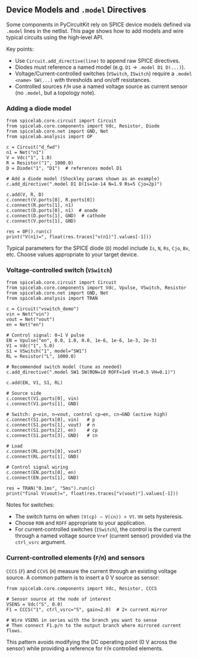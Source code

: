 ## Device Models and `.model` Directives

Some components in PyCircuitKit rely on SPICE device models defined via
`.model` lines in the netlist. This page shows how to add models and wire
typical circuits using the high‑level API.

Key points:

- Use `Circuit.add_directive(line)` to append raw SPICE directives.
- Diodes must reference a named model (e.g. `D1` → `.model D1 D(...)`).
- Voltage/Current‑controlled switches (`VSwitch`, `ISwitch`) require a
  `.model <name> SW(...)` with thresholds and on/off resistances.
- Controlled sources `F`/`H` use a named voltage source as current sensor
  (no `.model`, but a topology note).

### Adding a diode model

```
from spicelab.core.circuit import Circuit
from spicelab.core.components import Vdc, Resistor, Diode
from spicelab.core.net import GND, Net
from spicelab.analysis import OP

c = Circuit("d_fwd")
n1 = Net("n1")
V = Vdc("1", 1.0)
R = Resistor("1", 1000.0)
D = Diode("1", "D1")  # references model D1

# Add a diode model (Shockley params shown as an example)
c.add_directive(".model D1 D(Is=1e-14 N=1.9 Rs=5 Cjo=2p)")

c.add(V, R, D)
c.connect(V.ports[0], R.ports[0])
c.connect(R.ports[1], n1)
c.connect(D.ports[0], n1)  # anode
c.connect(D.ports[1], GND)  # cathode
c.connect(V.ports[1], GND)

res = OP().run(c)
print("V(n1)=", float(res.traces["v(n1)"].values[-1]))
```

Typical parameters for the SPICE diode (`D`) model include `Is`, `N`, `Rs`,
`Cjo`, `Bv`, etc. Choose values appropriate to your target device.

### Voltage‑controlled switch (`VSwitch`)

```
from spicelab.core.circuit import Circuit
from spicelab.core.components import Vdc, Vpulse, VSwitch, Resistor
from spicelab.core.net import GND, Net
from spicelab.analysis import TRAN

c = Circuit("vswitch_demo")
vin = Net("vin")
vout = Net("vout")
en = Net("en")

# Control signal: 0→1 V pulse
EN = Vpulse("en", 0.0, 1.0, 0.0, 1e-6, 1e-6, 1e-3, 2e-3)
V1 = Vdc("1", 5.0)
S1 = VSwitch("1", model="SW1")
RL = Resistor("L", 1000.0)

# Recommended switch model (tune as needed)
c.add_directive(".model SW1 SW(RON=10 ROFF=1e9 Vt=0.5 VH=0.1)")

c.add(EN, V1, S1, RL)

# Source side
c.connect(V1.ports[0], vin)
c.connect(V1.ports[1], GND)

# Switch: p→vin, n→vout, control cp→en, cn→GND (active high)
c.connect(S1.ports[0], vin)   # p
c.connect(S1.ports[1], vout)  # n
c.connect(S1.ports[2], en)    # cp
c.connect(S1.ports[3], GND)   # cn

# Load
c.connect(RL.ports[0], vout)
c.connect(RL.ports[1], GND)

# Control signal wiring
c.connect(EN.ports[0], en)
c.connect(EN.ports[1], GND)

res = TRAN("0.1ms", "5ms").run(c)
print("final V(vout)=", float(res.traces["v(vout)"].values[-1]))
```

Notes for switches:

- The switch turns on when `(V(cp) − V(cn)) > Vt`. `VH` sets hysteresis.
- Choose `RON` and `ROFF` appropriate to your application.
- For current‑controlled switches (`ISwitch`), the control is the current
  through a named voltage source `Vref` (current sensor) provided via the
  `ctrl_vsrc` argument.

### Current‑controlled elements (`F`/`H`) and sensors

`CCCS` (`F`) and `CCVS` (`H`) measure the current through an existing voltage
source. A common pattern is to insert a 0 V source as sensor:

```
from spicelab.core.components import Vdc, Resistor, CCCS

# Sensor source at the node of interest
VSENS = Vdc("S", 0.0)
F1 = CCCS("1", ctrl_vsrc="S", gain=2.0)  # 2× current mirror

# Wire VSENS in series with the branch you want to sense
# Then connect F1.p/n to the output branch where mirrored current flows.
```

This pattern avoids modifying the DC operating point (0 V across the sensor)
while providing a reference for `F`/`H` controlled elements.
